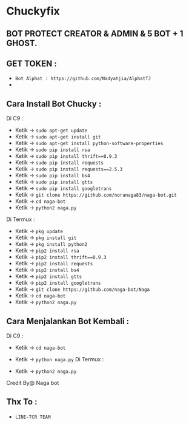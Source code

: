 # Chuckyfix
BOT PROTECT CREATOR & ADMIN & 5 BOT + 1 GHOST.
------
GET TOKEN :
------
- `Bot Alphat : https://github.com/Nadyatjia/AlphatTJ`
-
Cara Install Bot Chucky :
------
Di C9 :
- Ketik -> `sudo apt-get update`
- Ketik -> `sudo apt-get install git`
- Ketik -> `sudo apt-get install python-software-properties`
- Ketik -> `sudo pip install rsa`
- Ketik -> `sudo pip install thrift==0.9.3`
- Ketik -> `sudo pip install requests`
- Ketik -> `sudo pip install requests==2.5.3`
- Ketik -> `sudo pip install bs4`
- Ketik -> `sudo pip install gtts`
- Ketik -> `sudo pip install googletrans`
- Ketik -> `git clone https://github.com/noranaga83/naga-bot.git`
- Ketik -> `cd naga-bot`
- Ketik -> `python2 naga.py`

Di Termux :
- Ketik -> `pkg update`
- Ketik -> `pkg install git`
- Ketik -> `pkg install python2`
- Ketik -> `pip2 install rsa`
- Ketik -> `pip2 install thrift==0.9.3`
- Ketik -> `pip2 install requests`
- Ketik -> `pip2 install bs4`
- Ketik -> `pip2 install gtts`
- Ketik -> `pip2 install googletrans`
- Ketik -> `git clone https://github.com/naga-bot/Naga`
- Ketik -> `cd naga-bot`
- Ketik -> `python2 naga.py`

Cara Menjalankan Bot Kembali :
------
Di C9 :
- Ketik -> `cd naga-bot`
- Ketik -> `python naga.py`
Di Termux :

- Ketik -> `python2 naga.py`

Credit By@ Naga bot


Thx To :
------
- `LINE-TCR TEAM`

